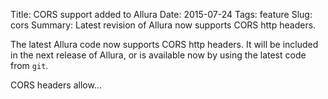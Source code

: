 Title: CORS support added to Allura
Date: 2015-07-24
Tags: feature
Slug: cors
Summary: Latest revision of Allura now supports CORS http headers.

The latest Allura code now supports CORS http headers.  It will be included in the next release of Allura,
or is available now by using the latest code from `git`.

CORS headers allow...

